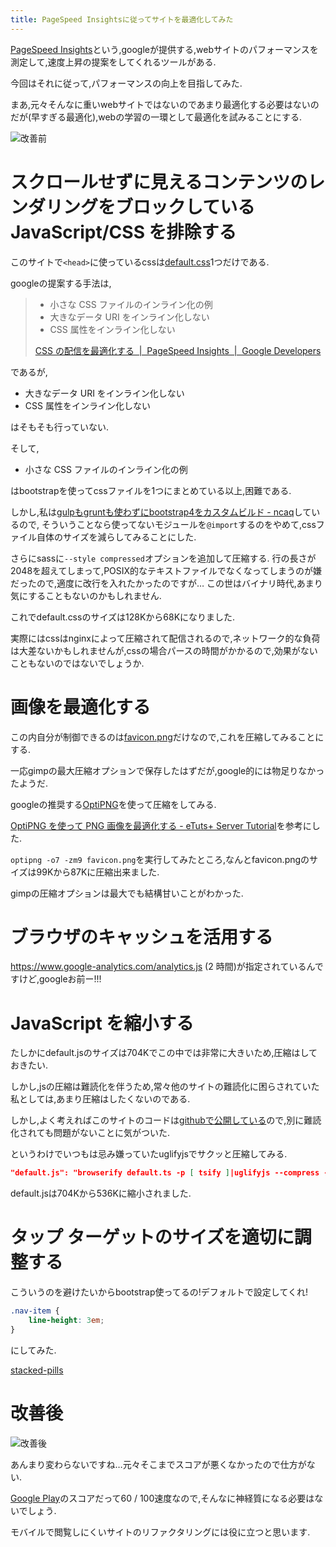```yaml
---
title: PageSpeed Insightsに従ってサイトを最適化してみた
---
```


[PageSpeed Insights](https://developers.google.com/speed/pagespeed/insights/)という,googleが提供する,webサイトのパフォーマンスを測定して,速度上昇の提案をしてくれるツールがある.

今回はそれに従って,パフォーマンスの向上を目指してみた.

まあ,元々そんなに重いwebサイトではないのであまり最適化する必要はないのだが(早すぎる最適化),webの学習の一環として最適化を試みることにする.

![改善前](/file/screenshot-2016-11-14T09-13-13.png)

# スクロールせずに見えるコンテンツのレンダリングをブロックしている JavaScript/CSS を排除する

このサイトで`<head>`に使っているcssは[default.css](https://www.ncaq.net/default.css)1つだけである.

googleの提案する手法は,

> * 小さな CSS ファイルのインライン化の例
> * 大きなデータ URI をインライン化しない
> * CSS 属性をインライン化しない
>
> [CSS の配信を最適化する  |  PageSpeed Insights  |  Google Developers](https://developers.google.com/speed/docs/insights/OptimizeCSSDelivery)

であるが,

* 大きなデータ URI をインライン化しない
* CSS 属性をインライン化しない

はそもそも行っていない.

そして,

* 小さな CSS ファイルのインライン化の例

はbootstrapを使ってcssファイルを1つにまとめている以上,困難である.

しかし,私は[gulpもgruntも使わずにbootstrap4をカスタムビルド - ncaq](https://www.ncaq.net/2016/11/11/)しているので,
そういうことなら使ってないモジュールを`@import`するのをやめて,cssファイル自体のサイズを減らしてみることにした.

さらにsassに`--style compressed`オプションを追加して圧縮する.
行の長さが2048を超えてしまって,POSIX的なテキストファイルでなくなってしまうのが嫌だったので,適度に改行を入れたかったのですが…
この世はバイナリ時代,あまり気にすることもないのかもしれません.

これでdefault.cssのサイズは128Kから68Kになりました.

実際にはcssはnginxによって圧縮されて配信されるので,ネットワーク的な負荷は大差ないかもしれませんが,cssの場合パースの時間がかかるので,効果がないこともないのではないでしょうか.

# 画像を最適化する

この内自分が制御できるのは[favicon.png](https://www.ncaq.net/favicon.png)だけなので,これを圧縮してみることにする.

一応gimpの最大圧縮オプションで保存したはずだが,google的には物足りなかったようだ.

googleの推奨する[OptiPNG](http://optipng.sourceforge.net/)を使って圧縮をしてみる.

[OptiPNG を使って PNG 画像を最適化する - eTuts+ Server Tutorial](http://server.etutsplus.com/install-optipng/)を参考にした.

`optipng -o7 -zm9 favicon.png`を実行してみたところ,なんとfavicon.pngのサイズは99Kから87Kに圧縮出来ました.

gimpの圧縮オプションは最大でも結構甘いことがわかった.

# ブラウザのキャッシュを活用する

https://www.google-analytics.com/analytics.js (2 時間)が指定されているんですけど,googleお前ー!!!

# JavaScript を縮小する

たしかにdefault.jsのサイズは704Kでこの中では非常に大きいため,圧縮はしておきたい.

しかし,jsの圧縮は難読化を伴うため,常々他のサイトの難読化に困らされていた私としては,あまり圧縮はしたくないのである.

しかし,よく考えればこのサイトのコードは[githubで公開している](https://github.com/ncaq/www.ncaq.net)ので,別に難読化されても問題がないことに気がついた.

というわけでいつもは忌み嫌っていたuglifyjsでサクッと圧縮してみる.

~~~package.json
"default.js": "browserify default.ts -p [ tsify ]|uglifyjs --compress -"
~~~

default.jsは704Kから536Kに縮小されました.

# タップ ターゲットのサイズを適切に調整する

こういうのを避けたいからbootstrap使ってるの!デフォルトで設定してくれ!

~~~default.scss
.nav-item {
    line-height: 3em;
}
~~~

にしてみた.

[stacked-pills](http://v4-alpha.getbootstrap.com/components/navs/#stacked-pills)

# 改善後

![改善後](/file/screenshot-2016-11-14T11-35-18.png)

あんまり変わらないですね…元々そこまでスコアが悪くなかったので仕方がない.

[Google Play](https://play.google.com/store)のスコアだって60 / 100速度なので,そんなに神経質になる必要はないでしょう.

モバイルで閲覧しにくいサイトのリファクタリングには役に立つと思います.
